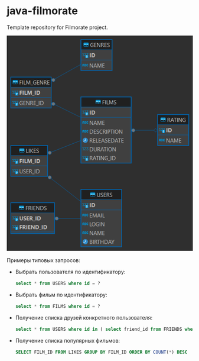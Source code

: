 # java-filmorate

Template repository for Filmorate project.

![Схема базы данных](database.png)

Примеры типовых запросов:

- Выбрать пользователя по идентификатору:
  ```sql
  select * from USERS where id = ?
  ```
- Выбрать фильм по идентификатору:
  ```sql
  select * from FILMS where id = ?
  ```
- Получение списка друзей конкретного пользователя:
  ```sql
  select * from USERS where id in ( select friend_id from FRIENDS where user_id = ?)
  ```
- Получение списка популярных фильмов:
  ```sql
  SELECT FILM_ID FROM LIKES GROUP BY FILM_ID ORDER BY COUNT(*) DESC  limit ?
  ```